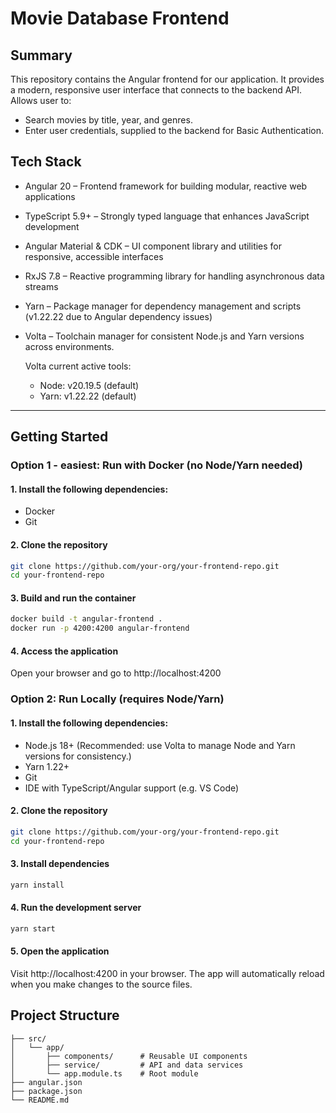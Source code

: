 # Movie Database Frontend

## Summary
This repository contains the Angular frontend for our application.
It provides a modern, responsive user interface that connects to the backend API.
Allows user to:
- Search movies by title, year, and genres.
- Enter user credentials, supplied to the backend for Basic Authentication.

## Tech Stack
- Angular 20 – Frontend framework for building modular, reactive web applications
- TypeScript 5.9+ – Strongly typed language that enhances JavaScript development
- Angular Material & CDK – UI component library and utilities for responsive, accessible interfaces
- RxJS 7.8 – Reactive programming library for handling asynchronous data streams
- Yarn – Package manager for dependency management and scripts (v1.22.22 due to Angular dependency issues)
- Volta – Toolchain manager for consistent Node.js and Yarn versions across environments.

    Volta current active tools:
    - Node: v20.19.5 (default)
    - Yarn: v1.22.22 (default)
---
## Getting Started
### Option 1 - easiest: Run with Docker (no Node/Yarn needed)

#### 1. Install the following dependencies:

* Docker
* Git

#### 2. Clone the repository

```bash
git clone https://github.com/your-org/your-frontend-repo.git
cd your-frontend-repo
```

#### 3. Build and run the container

```bash
docker build -t angular-frontend .
docker run -p 4200:4200 angular-frontend
```

#### 4. Access the application
Open your browser and go to http://localhost:4200

### Option 2: Run Locally (requires Node/Yarn)

#### 1. Install the following dependencies:

* Node.js
 18+ (Recommended: use Volta
 to manage Node and Yarn versions for consistency.)
* Yarn
 1.22+ 
* Git
* IDE with TypeScript/Angular support (e.g. VS Code)

#### 2. Clone the repository

```bash
git clone https://github.com/your-org/your-frontend-repo.git
cd your-frontend-repo
```

#### 3. Install dependencies

```bash
yarn install
```

#### 4. Run the development server

```bash
yarn start
```

#### 5. Open the application
Visit http://localhost:4200
 in your browser.
The app will automatically reload when you make changes to the source files.

## Project Structure
```
├── src/
│   └── app/
│       ├── components/      # Reusable UI components
│       ├── service/         # API and data services
│       └── app.module.ts    # Root module
├── angular.json
├── package.json
└── README.md
```